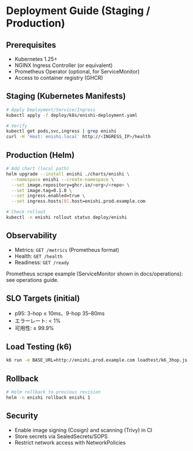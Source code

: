 # Deployment Guide (Staging / Production)

## Prerequisites
- Kubernetes 1.25+
- NGINX Ingress Controller (or equivalent)
- Prometheus Operator (optional, for ServiceMonitor)
- Access to container registry (GHCR)

## Staging (Kubernetes Manifests)

```bash
# Apply Deployment/Service/Ingress
kubectl apply -f deploy/k8s/enishi-deployment.yaml

# Verify
kubectl get pods,svc,ingress | grep enishi
curl -H 'Host: enishi.local' http://<INGRESS_IP>/health
```

## Production (Helm)

```bash
# Add chart (local path)
helm upgrade --install enishi ./charts/enishi \
  --namespace enishi --create-namespace \
  --set image.repository=ghcr.io/<org>/<repo> \
  --set image.tag=0.1.0 \
  --set ingress.enabled=true \
  --set ingress.hosts[0].host=enishi.prod.example.com

# Check rollout
kubectl -n enishi rollout status deploy/enishi
```

## Observability

- Metrics: `GET /metrics` (Prometheus format)
- Health: `GET /health`
- Readiness: `GET /ready`

Prometheus scrape example (ServiceMonitor shown in docs/operations): see operations guide.

## SLO Targets (initial)
- p95: 3-hop ≤ 10ms、9-hop 35–80ms
- エラーレート: < 1%
- 可用性: ≥ 99.9%

## Load Testing (k6)

```bash
k6 run -e BASE_URL=http://enishi.prod.example.com loadtest/k6_3hop.js
```

## Rollback

```bash
# Helm rollback to previous revision
helm -n enishi rollback enishi 1
```

## Security
- Enable image signing (Cosign) and scanning (Trivy) in CI
- Store secrets via SealedSecrets/SOPS
- Restrict network access with NetworkPolicies
